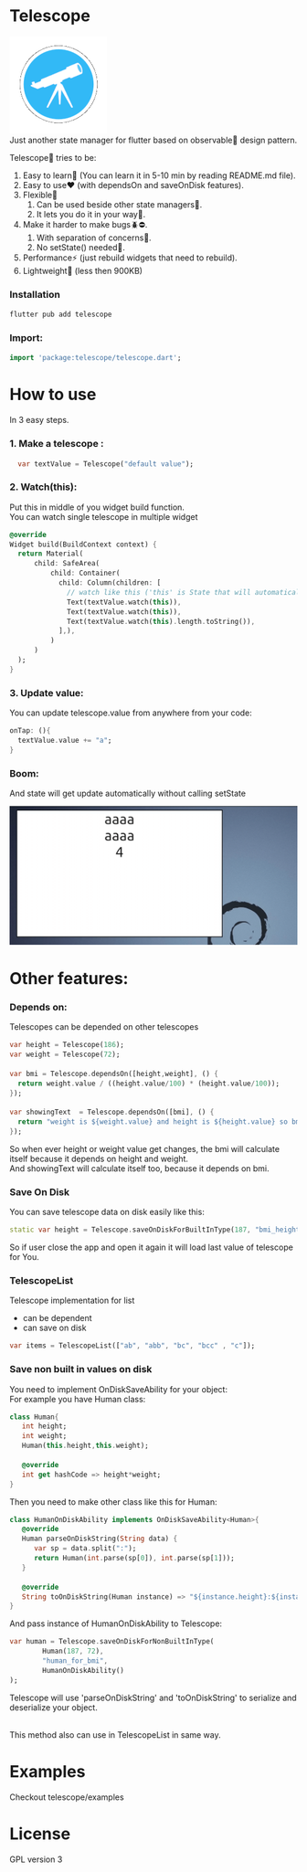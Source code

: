 # Telescope
<img src="telescope.png"> <br>
Just another state manager for flutter based on observable:eyes: design pattern.

Telescope:telescope: tries to be:
1. Easy to learn:book: (You can learn it in 5-10 min by reading README.md file).
2. Easy to use:hearts: (with dependsOn and saveOnDisk features).
3. Flexible:ocean:
   1. Can be used beside other state managers:couple:.
   2. It lets you do it in your way:muscle:.
4. Make it harder to make bugs:beetle::no_entry:.
   1. With separation of concerns:raised_hands:.
   2. No setState() needed:no_good:.
5. Performance:zap: (just rebuild widgets that need to rebuild).
6. Lightweight:hatched_chick: (less then 900KB)

### Installation
```bash
flutter pub add telescope
```

### Import:
```dart
import 'package:telescope/telescope.dart';
```

# How to use
In 3 easy steps.

### 1. Make a telescope :
```dart
  var textValue = Telescope("default value");
```

### 2. Watch(this):
Put this in middle of you widget build function.<br>
You can watch single telescope in multiple widget
```dart
@override
Widget build(BuildContext context) {
  return Material(
      child: SafeArea(
          child: Container(
            child: Column(children: [
              // watch like this ('this' is State that will automatically rebuild on data change )
              Text(textValue.watch(this)), 
              Text(textValue.watch(this)),
              Text(textValue.watch(this).length.toString()),
            ],),
          )
      )
  );
}
```

### 3. Update value:
You can update telescope.value from anywhere from your code:

```dart
onTap: (){
  textValue.value += "a";
}
```

### Boom:
And state will get update automatically without calling setState

<img src="telescope.gif"> <br>

# Other features:

### Depends on:
Telescopes can be depended on other telescopes

```dart
var height = Telescope(186);
var weight = Telescope(72);

var bmi = Telescope.dependsOn([height,weight], () {
  return weight.value / ((height.value/100) * (height.value/100));
});

var showingText  = Telescope.dependsOn([bmi], () {
  return "weight is ${weight.value} and height is ${height.value} so bmi will be ${bmi.value.toString().substring(0,5)}";
});
```

So when ever height or weight value get changes, the bmi will calculate itself because it depends on height and weight.<br>
And showingText will calculate itself too, because it depends on bmi.

### Save On Disk
You can save telescope data on disk easily like this:
```dart
static var height = Telescope.saveOnDiskForBuiltInType(187, "bmi_height_input");
```
So if user close the app and open it again it will load last value of telescope for You.
<br>

### TelescopeList
Telescope implementation for list
   * can be dependent
   * can save on disk
```dart
var items = TelescopeList(["ab", "abb", "bc", "bcc" , "c"]);
```

### Save non built in values on disk
You need to implement OnDiskSaveAbility for your object:<br>
For example you have Human class:
```dart
class Human{
   int height;
   int weight;
   Human(this.height,this.weight);

   @override
   int get hashCode => height*weight;
}
```
Then you need to make other class like this for Human:
```dart
class HumanOnDiskAbility implements OnDiskSaveAbility<Human>{
   @override
   Human parseOnDiskString(String data) {
      var sp = data.split(":");
      return Human(int.parse(sp[0]), int.parse(sp[1]));
   }

   @override
   String toOnDiskString(Human instance) => "${instance.height}:${instance.weight}";
}
```

And pass instance of HumanOnDiskAbility to Telescope:
```dart
var human = Telescope.saveOnDiskForNonBuiltInType(
        Human(187, 72),
        "human_for_bmi",
        HumanOnDiskAbility()
);
```
Telescope will use 'parseOnDiskString' and 'toOnDiskString' to serialize and deserialize your object.
<br><br>

This  method also can use in TelescopeList in same way.

# Examples
   Checkout telescope/examples 

# License
GPL version 3
